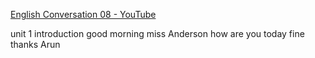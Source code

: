 [English Conversation 08 - YouTube](https://www.youtube.com/watch?v=fmJDzyTQhbA)   


unit 1 introduction 
good morning miss Anderson 
how are you today 
fine thanks Arun

